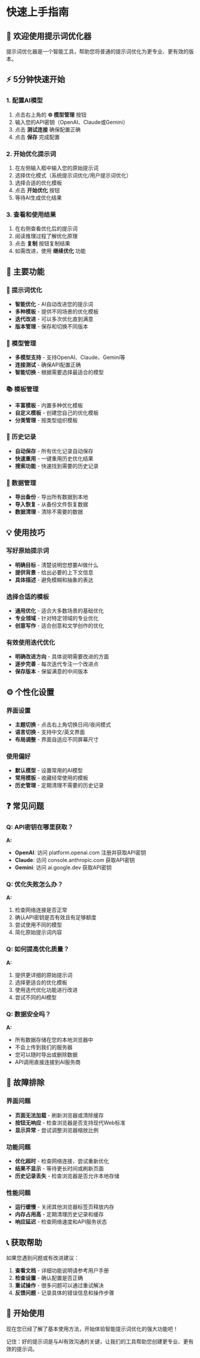 # 快速上手指南

## 🚀 欢迎使用提示词优化器

提示词优化器是一个智能工具，帮助您将普通的提示词优化为更专业、更有效的版本。

## ⚡ 5分钟快速开始

### 1. 配置AI模型
1. 点击右上角的 **⚙️ 模型管理** 按钮
2. 输入您的API密钥（OpenAI、Claude或Gemini）
3. 点击 **测试连接** 确保配置正确
4. 点击 **保存** 完成配置

### 2. 开始优化提示词
1. 在左侧输入框中输入您的原始提示词
2. 选择优化模式（系统提示词优化/用户提示词优化）
3. 选择合适的优化模板
4. 点击 **开始优化** 按钮
5. 等待AI生成优化结果

### 3. 查看和使用结果
1. 在右侧查看优化后的提示词
2. 阅读推理过程了解优化原理
3. 点击 **复制** 按钮复制结果
4. 如需改进，使用 **继续优化** 功能

## 🎯 主要功能

### 📝 提示词优化
- **智能优化** - AI自动改进您的提示词
- **多种模板** - 提供不同场景的优化模板
- **迭代改进** - 可以多次优化直到满意
- **版本管理** - 保存和切换不同版本

### 🤖 模型管理
- **多模型支持** - 支持OpenAI、Claude、Gemini等
- **连接测试** - 确保API配置正确
- **智能切换** - 根据需要选择最适合的模型

### 📚 模板管理
- **丰富模板** - 内置多种优化模板
- **自定义模板** - 创建您自己的优化模板
- **分类管理** - 按类型组织模板

### 📜 历史记录
- **自动保存** - 所有优化记录自动保存
- **快速重用** - 一键重用历史优化结果
- **搜索功能** - 快速找到需要的历史记录

### 💾 数据管理
- **导出备份** - 导出所有数据到本地
- **导入恢复** - 从备份文件恢复数据
- **数据清理** - 清除不需要的数据

## 💡 使用技巧

### 写好原始提示词
- **明确目标** - 清楚说明您想要AI做什么
- **提供背景** - 给出必要的上下文信息
- **具体描述** - 避免模糊和抽象的表达

### 选择合适的模板
- **通用优化** - 适合大多数场景的基础优化
- **专业领域** - 针对特定领域的专业优化
- **创意写作** - 适合创意和文学创作的优化

### 有效使用迭代优化
- **明确改进方向** - 具体说明需要改进的方面
- **逐步完善** - 每次迭代专注一个改进点
- **保存版本** - 保留满意的中间版本

## ⚙️ 个性化设置

### 界面设置
- **主题切换** - 点击右上角切换日间/夜间模式
- **语言切换** - 支持中文/英文界面
- **布局调整** - 界面自适应不同屏幕尺寸

### 使用偏好
- **默认模型** - 设置常用的AI模型
- **常用模板** - 收藏经常使用的模板
- **历史管理** - 定期清理不需要的历史记录

## ❓ 常见问题

### Q: API密钥在哪里获取？
**A:** 
- **OpenAI**: 访问 platform.openai.com 注册并获取API密钥
- **Claude**: 访问 console.anthropic.com 获取API密钥
- **Gemini**: 访问 ai.google.dev 获取API密钥

### Q: 优化失败怎么办？
**A:** 
1. 检查网络连接是否正常
2. 确认API密钥是否有效且有足够额度
3. 尝试使用不同的模型
4. 简化原始提示词内容

### Q: 如何提高优化质量？
**A:** 
1. 提供更详细的原始提示词
2. 选择更适合的优化模板
3. 使用迭代优化功能进行改进
4. 尝试不同的AI模型

### Q: 数据安全吗？
**A:** 
- 所有数据存储在您的本地浏览器中
- 不会上传到我们的服务器
- 您可以随时导出或删除数据
- API调用直接连接到AI服务商

## 🔧 故障排除

### 界面问题
- **页面无法加载** - 刷新浏览器或清除缓存
- **按钮无响应** - 检查浏览器是否支持现代Web标准
- **显示异常** - 尝试调整浏览器缩放比例

### 功能问题
- **优化超时** - 检查网络连接，尝试重新优化
- **结果不显示** - 等待更长时间或刷新页面
- **历史记录丢失** - 检查浏览器是否允许本地存储

### 性能问题
- **运行缓慢** - 关闭其他浏览器标签页释放内存
- **内存占用高** - 定期清理历史记录和缓存
- **响应延迟** - 检查网络速度和API服务状态

## 📞 获取帮助

如果您遇到问题或有改进建议：

1. **查看文档** - 详细功能说明请参考用户手册
2. **检查设置** - 确认配置是否正确
3. **重试操作** - 很多问题可以通过重试解决
4. **反馈问题** - 记录具体的错误信息和操作步骤

## 🎉 开始使用

现在您已经了解了基本使用方法，开始体验智能提示词优化的强大功能吧！

记住：好的提示词是与AI有效沟通的关键，让我们的工具帮助您创建更专业、更有效的提示词。
